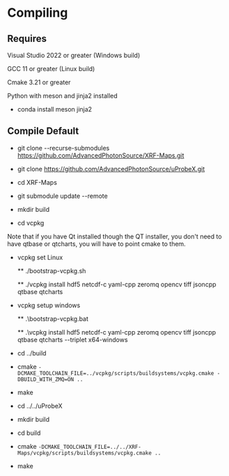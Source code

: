 # Compiling

## Requires

Visual Studio 2022 or greater (Windows build)

GCC 11 or greater (Linux build)

Cmake 3.21 or greater

Python with meson and jinja2 installed

* conda install meson jinja2

## Compile Default

* git clone --recurse-submodules https://github.com/AdvancedPhotonSource/XRF-Maps.git

* git clone https://github.com/AdvancedPhotonSource/uProbeX.git

* cd XRF-Maps

* git submodule update --remote

* mkdir build

* cd vcpkg

 Note that if you have Qt installed though the QT installer, you don't need to have qtbase or qtcharts, you will have to point cmake to them.

* vcpkg set Linux

   ** ./bootstrap-vcpkg.sh

   ** ./vcpkg install hdf5 netcdf-c yaml-cpp zeromq opencv tiff jsoncpp qtbase qtcharts

* vcpkg setup windows

   ** .\bootstrap-vcpkg.bat

   ** .\vcpkg install hdf5 netcdf-c yaml-cpp zeromq opencv tiff jsoncpp qtbase qtcharts --triplet x64-windows

* cd ../build

* cmake `-DCMAKE_TOOLCHAIN_FILE=../vcpkg/scripts/buildsystems/vcpkg.cmake -DBUILD_WITH_ZMQ=ON ..`

* make

* cd ../../uProbeX

* mkdir build

* cd build

* cmake `-DCMAKE_TOOLCHAIN_FILE=../../XRF-Maps/vcpkg/scripts/buildsystems/vcpkg.cmake ..`

* make
